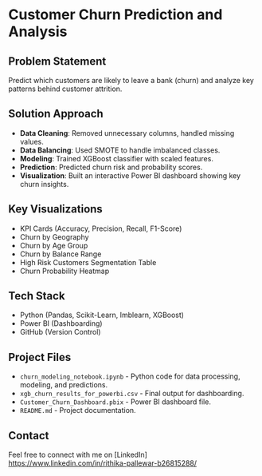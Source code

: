 # Customer Churn Prediction and Analysis

## Problem Statement
Predict which customers are likely to leave a bank (churn) and analyze key patterns behind customer attrition.

## Solution Approach
- **Data Cleaning**: Removed unnecessary columns, handled missing values.
- **Data Balancing**: Used SMOTE to handle imbalanced classes.
- **Modeling**: Trained XGBoost classifier with scaled features.
- **Prediction**: Predicted churn risk and probability scores.
- **Visualization**: Built an interactive Power BI dashboard showing key churn insights.

## Key Visualizations
- KPI Cards (Accuracy, Precision, Recall, F1-Score)
- Churn by Geography
- Churn by Age Group
- Churn by Balance Range
- High Risk Customers Segmentation Table
- Churn Probability Heatmap

## Tech Stack
- Python (Pandas, Scikit-Learn, Imblearn, XGBoost)
- Power BI (Dashboarding)
- GitHub (Version Control)

## Project Files
- `churn_modeling_notebook.ipynb` - Python code for data processing, modeling, and predictions.
- `xgb_churn_results_for_powerbi.csv` - Final output for dashboarding.
- `Customer_Churn_Dashboard.pbix` - Power BI dashboard file.
- `README.md` - Project documentation.

## Contact
Feel free to connect with me on [LinkedIn] https://www.linkedin.com/in/rithika-pallewar-b26815288/
